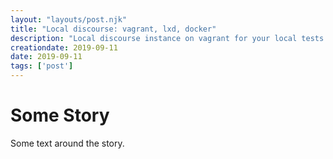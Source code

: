 ```yaml
---
layout: "layouts/post.njk"
title: "Local discourse: vagrant, lxd, docker"
description: "Local discourse instance on vagrant for your local tests to embed discourse in your front-end development project."
creationdate: 2019-09-11
date: 2019-09-11
tags: ['post']
---
```


# Some Story

Some text around the story.
